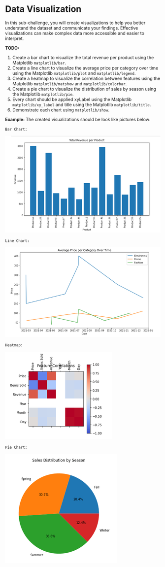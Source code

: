 # Data Visualization
In this sub-challenge, you will create visualizations to help you better understand the dataset and communicate your findings. Effective visualizations can make complex data more accessible and easier to interpret.

**TODO:**
1. Create a bar chart to visualize the total revenue per product using the Matplotlib `matplotlib/bar`.
2. Create a line chart to visualize the average price per category over time using the Matplotlib `matplotlib/plot` and `matplotlib/legend`.
3. Create a heatmap to visualize the correlation between features using the Matplotlib `matplotlib/matshow` and `matplotlib/colorbar`.
4. Create a pie chart to visualize the distribution of sales by season using the Matplotlib `matplotlib/pie`.
5. Every chart should be applied xyLabel using the Matplotlib `matplotlib/xy_label` and title using the Matplotlib `matplotlib/title`.
6. Demonstrate each chart using `matplotlib/show`.

**Example:**
The created visualizations should be look like pictures below:

`Bar Chart:`

![example_image_Data_Visualization_Revenue](assets/data_visualization_bar.png)

`Line Chart:`

![example_image_Data_Visualization_price](assets/data_visualization_line.png)

`Heatmap:`

![example_image_Data_Visualization_feature](assets/data_visualization_heatmap.png)

`Pie Chart:`

![example_image_Data_Visualization_season](assets/data_visualization_pie.png)
